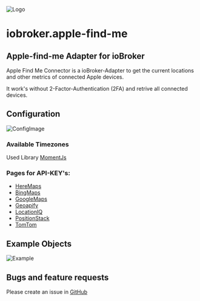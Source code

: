 ![Logo](https://raw.githubusercontent.com/Mittelblut9/iobroker.apple-find-me/main/admin/find-me.png)
# iobroker.apple-find-me

## Apple-find-me Adapter for ioBroker

Apple Find Me Connector is a ioBroker-Adapter to get the current locations and other metrics of connected Apple devices.

It work's without 2-Factor-Authentication (2FA) and retrive all connected devices.

## Configuration
![ConfigImage](https://raw.githubusercontent.com/Mittelblut9/iobroker.apple-find-me/main/images/config.png)

### Available Timezones
Used Library [MomentJs](https://momentjs.com/timezone)

### Pages for API-KEY's:
* [HereMaps](https://developer.here.com/)
* [BingMaps](https://www.bingmapsportal.com/)
* [GoogleMaps](https://developers.google.com/maps/documentation/javascript/get-api-key)
* [Geoapify](https://www.geoapify.com)
* [LocationIQ](https://locationiq.com)
* [PositionStack](https://positionstack.com)
* [TomTom](https://developer.tomtom.com/store/maps-api)


## Example Objects
![Example](https://raw.githubusercontent.com/Mittelblut9/iobroker.apple-find-me/main/images/example_output.png)


## Bugs and feature requests
Please create an issue in [GitHub](https://github.com/Mittelblut9/iobroker.apple-find-me/issues)
